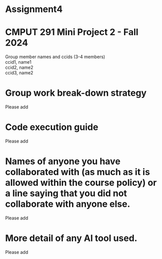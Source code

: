 # Assignment4

# CMPUT 291 Mini Project 2 - Fall 2024
Group member names and ccids (3-4 members)  
  ccid1, name1  
  ccid2, name2  
  ccid3, name2  

# Group work break-down strategy
Please add

# Code execution guide
Please add

# Names of anyone you have collaborated with (as much as it is allowed within the course policy) or a line saying that you did not collaborate with anyone else.  
Please add

# More detail of any AI tool used.
Please add
